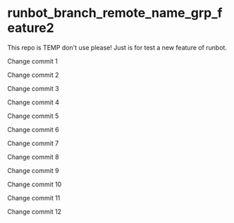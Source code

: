 # runbot_branch_remote_name_grp_feature2
This repo is TEMP don't use please! Just is for test a new feature of runbot.

Change commit 1

Change commit 2

Change commit 3

Change commit 4

Change commit 5

Change commit 6

Change commit 7

Change commit 8

Change commit 9

Change commit 10

Change commit 11

Change commit 12
